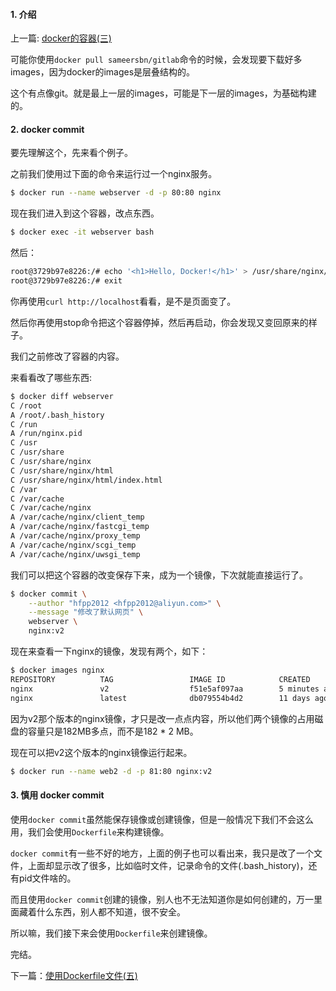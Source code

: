 #### 1. 介绍

上一篇: [docker的容器(三)](https://www.rails365.net/articles/docker-de-rong-qi-san)

可能你使用`docker pull sameersbn/gitlab`命令的时候，会发现要下载好多images，因为docker的images是层叠结构的。

这个有点像git。就是最上一层的images，可能是下一层的images，为基础构建的。

#### 2. docker commit

要先理解这个，先来看个例子。

之前我们使用过下面的命令来运行过一个nginx服务。

``` bash
$ docker run --name webserver -d -p 80:80 nginx
```

现在我们进入到这个容器，改点东西。

``` bash
$ docker exec -it webserver bash
```

然后：

``` bash
root@3729b97e8226:/# echo '<h1>Hello, Docker!</h1>' > /usr/share/nginx/html/index.html
root@3729b97e8226:/# exit
```

你再使用`curl http://localhost`看看，是不是页面变了。

然后你再使用stop命令把这个容器停掉，然后再启动，你会发现又变回原来的样子。

我们之前修改了容器的内容。

来看看改了哪些东西:

``` bash
$ docker diff webserver
C /root
A /root/.bash_history
C /run
A /run/nginx.pid
C /usr
C /usr/share
C /usr/share/nginx
C /usr/share/nginx/html
C /usr/share/nginx/html/index.html
C /var
C /var/cache
C /var/cache/nginx
A /var/cache/nginx/client_temp
A /var/cache/nginx/fastcgi_temp
A /var/cache/nginx/proxy_temp
A /var/cache/nginx/scgi_temp
A /var/cache/nginx/uwsgi_temp
```

我们可以把这个容器的改变保存下来，成为一个镜像，下次就能直接运行了。

``` bash
$ docker commit \
    --author "hfpp2012 <hfpp2012@aliyun.com>" \
    --message "修改了默认网页" \
    webserver \
    nginx:v2
```

现在来查看一下nginx的镜像，发现有两个，如下：

``` bash
$ docker images nginx
REPOSITORY          TAG                 IMAGE ID            CREATED             SIZE
nginx               v2                  f51e5af097aa        5 minutes ago       182 MB
nginx               latest              db079554b4d2        11 days ago         182 MB
```

因为v2那个版本的nginx镜像，才只是改一点点内容，所以他们两个镜像的占用磁盘的容量只是182MB多点，而不是182 * 2 MB。

现在可以把v2这个版本的nginx镜像运行起来。

``` bash
$ docker run --name web2 -d -p 81:80 nginx:v2
```

#### 3. 慎用 docker commit

使用`docker commit`虽然能保存镜像或创建镜像，但是一般情况下我们不会这么用，我们会使用`Dockerfile`来构建镜像。

`docker commit`有一些不好的地方，上面的例子也可以看出来，我只是改了一个文件，上面却显示改了很多，比如临时文件，记录命令的文件(.bash_history)，还有pid文件啥的。

而且使用`docker commit`创建的镜像，别人也不无法知道你是如何创建的，万一里面藏着什么东西，别人都不知道，很不安全。

所以嘛，我们接下来会使用`Dockerfile`来创建镜像。

完结。

下一篇：[使用Dockerfile文件(五)](https://www.rails365.net/articles/shi-yong-dockerfile-wen-jian-wu)
